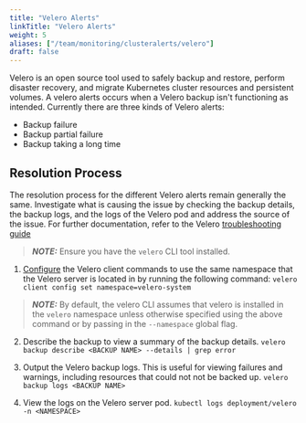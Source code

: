 ```yaml
---
title: "Velero Alerts"
linkTitle: "Velero Alerts"
weight: 5
aliases: ["/team/monitoring/clusteralerts/velero"]
draft: false
---
```


Velero is an open source tool used to safely backup and restore, perform disaster recovery, and migrate Kubernetes cluster resources and persistent volumes. A velero alerts occurs when a Velero backup isn't functioning as intended. Currently there are three kinds of Velero alerts:
- Backup failure
- Backup partial failure
- Backup taking a long time

## Resolution Process

The resolution process for the different Velero alerts remain generally the same. Investigate what is causing the issue by checking the backup details, the backup logs, and the logs of the Velero pod and address the source of the issue. For further documentation, refer to the Velero [troubleshooting guide](https://velero.io/docs/v1.3.2/troubleshooting/)

> **_NOTE:_**  Ensure you have the `velero` CLI tool installed.

1. [Configure](https://velero.io/docs/v0.11.0/namespace/) the Velero client commands to use the same namespace that the Velero server is located in by running the following command:
`
velero client config set namespace=velero-system
`

> **_NOTE:_**  By default, the velero CLI assumes that velero is installed in the `velero` namespace unless otherwise specified using the above command or by passing in the `--namespace` global flag. 

2. Describe the backup to view a summary of the backup details.
`
velero backup describe <BACKUP NAME> --details | grep error
`

3. Output the Velero backup logs. This is useful for viewing failures and warnings, including resources that could not not be backed up.
`
velero backup logs <BACKUP NAME>
`

4. View the logs on the Velero server pod.
`
kubectl logs deployment/velero  -n <NAMESPACE> 
`
